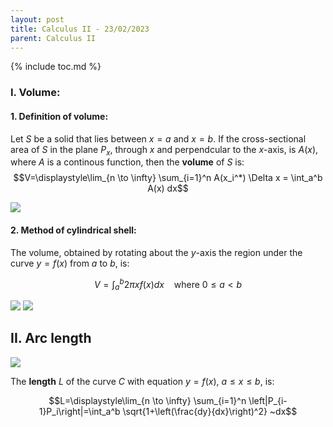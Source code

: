 ```yaml
---
layout: post
title: Calculus II - 23/02/2023
parent: Calculus II
---
```


{% include toc.md %}

### I. Volume:

#### 1. Definition of volume:

Let $S$ be a solid that lies between $x=a$ and $x=b$. If the cross-sectional area of $S$ in the plane $P_x$, through $x$ and perpendcular to the $x$-axis, is $A(x)$, where $A$ is a continous function, then the **volume** of $S$ is:
$$V=\displaystyle\lim_{n \to \infty} \sum_{i=1}^n A(x_i^*) \Delta x = \int_a^b A(x) dx$$

![](https://i.ibb.co/rxxyT3P/fig1.png)

#### 2. Method of cylindrical shell:

The volume, obtained by rotating about the $y$-axis the region under the curve $y=f(x)$ from $a$ to $b$, is:

$$V=\int_a^b 2\pi xf(x) dx~~~~\text{where $0 \leq a < b$}$$

![](https://i.ibb.co/ftb9ZM2/fig2.png)
![](https://i.ibb.co/8YszXbt/fig3.png)

## II. Arc length

![](https://i.ibb.co/1z5fmFw/fig4.png)

The **length** $L$ of the curve $C$ with equation $y=f(x)$, $a \leq x \leq b$, is:

$$L=\displaystyle\lim_{n \to \infty} \sum_{i=1}^n \left|P_{i-1}P_i\right|=\int_a^b \sqrt{1+\left(\frac{dy}{dx}\right)^2} ~dx$$